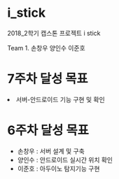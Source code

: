 # i_stick
2018_2학기 캡스톤 프로젝트 i stick

Team 1. 손창우 양인수 이준호
<h1> 7주차 달성 목표 </h1>
    <li>서버-안드로이드 기능 구현 및 확인</li>

<h1> 6주차 달성 목표 </h1>
    <ul>
        <li>손창우 : 서버 설계 및 구축</li>
        <li>양인수 : 안드로이드 실시간 위치 확인</li> 
        <li>이준호 : 아두이노 탐지기능 구현</li>
    </ul>
